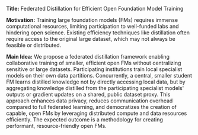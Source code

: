 **Title:** Federated Distillation for Efficient Open Foundation Model Training

**Motivation:** Training large foundation models (FMs) requires immense computational resources, limiting participation to well-funded labs and hindering open science. Existing efficiency techniques like distillation often require access to the original large dataset, which may not always be feasible or distributed.

**Main Idea:** We propose a federated distillation framework enabling collaborative training of smaller, efficient open FMs without centralizing sensitive or large datasets. Participating institutions train local specialist models on their own data partitions. Concurrently, a central, smaller student FM learns distilled knowledge not by directly accessing local data, but by aggregating knowledge distilled from the participating specialist models' outputs or gradient updates on a shared, public dataset proxy. This approach enhances data privacy, reduces communication overhead compared to full federated learning, and democratizes the creation of capable, open FMs by leveraging distributed compute and data resources efficiently. The expected outcome is a methodology for creating performant, resource-friendly open FMs.